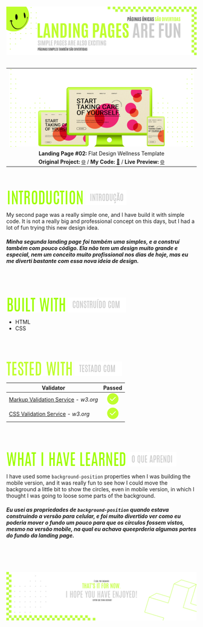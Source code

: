 ![A pretty README header](./assets/Readme-files/Readme-Header.png)
<br />
<br />

|                                                          |
| :------------------------------------------------------: |
| ![Landing Page #2](./assets/Readme-files/Readme-Mockup.png) |
|             **Landing Page #02:** Flat Design Wellness Template              |
| **Original Project:** [🌐](https://img.freepik.com/free-psd/flat-design-wellness-template_23-2150059738.jpg?w=1380&t=st=1688399894~exp=1688400494~hmac=eddbad0a8132cc3f67aaae7239d597f1c8d9545ab99f764ac194a2671dbf2f16) / **My Code:** [📄](https://github.com/malunaridev/Landing-Pages-Are-Fun/tree/master/2-flat-design-%20wellness-template) / **Live Preview:** [🌐](https://lpaf-2-wellness-template.vercel.app/)

<br />
<br />

![Introduction](./assets/Readme-files/Readme-Introduction.png) ![Introdução](./assets/Readme-files/Readme-Introducao.png)

My second page was a really simple one, and I have build it with simple code. It is not a really big and professional concept on this days, but I had a lot of fun trying this new design idea.

##### Minha segunda landing page foi também uma simples, e a construí também com pouco código. Ela não tem um design muito grande e especial, nem um conceito muito profissional nos dias de hoje, mas eu me diverti bastante com essa nova ideia de design.

<br />
<br />
<br />

![Built with](./assets/Readme-files/Readme-Built-with.png) ![Construído com](./assets/Readme-files/Readme-Construido-com.png)

- HTML
- CSS

<br />
<br />
<br />

![Tested with](./assets/Readme-files/Readme-Tested-with.png) ![Testado com](./assets/Readme-files/Readme-Testado-com.png)

| Validator                                                                        |                     Passed                     |
| -------------------------------------------------------------------------------- | :--------------------------------------------: |
| [Markup Validation Service](https://validator.w3.org/) - <em>w3.org</em>         | ![Done](./assets/Readme-files/Readme-Done.png) |
| [CSS Validation Service](https://jigsaw.w3.org/css-validator/) - <em>w3.org</em> | ![Done](./assets/Readme-files/Readme-Done.png) |

<br />
<br />
<br />

![What I have learned](./assets/Readme-files/Readme-What-I-have-learned.png) ![O que aprendi](./assets/Readme-files/Readme-O-que-aprendi.png)

I have used some <code>background-position</code> properties when I was building the mobile version, and it was really fun to see how I could move the background a little bit to show the circles, even in mobile version, in which I thought I was going to loose some parts of the background.

##### Eu usei as propriedades de <code>background-position</code> quando estava construindo a versão para celular, e foi muito divertido ver como eu poderia mover o fundo um pouco para que os círculos fossem vistos, mesmo na versão mobile, na qual eu achava queeprderia algumas partes do fundo da landing page.

<br />
<br />
<br />

![A pretty README footer](./assets/Readme-files/Readme-Footer.png)

